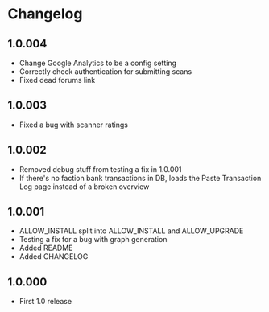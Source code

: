 # Changelog

1.0.004
--------------
* Change Google Analytics to be a config setting
* Correctly check authentication for submitting scans
* Fixed dead forums link

1.0.003
--------------
* Fixed a bug with scanner ratings

1.0.002
--------------
* Removed debug stuff from testing a fix in 1.0.001
* If there's no faction bank transactions in DB, loads the Paste Transaction Log page instead of a broken overview

1.0.001
--------------
* ALLOW_INSTALL split into ALLOW_INSTALL and ALLOW_UPGRADE
* Testing a fix for a bug with graph generation
* Added README
* Added CHANGELOG

1.0.000
--------------
* First 1.0 release